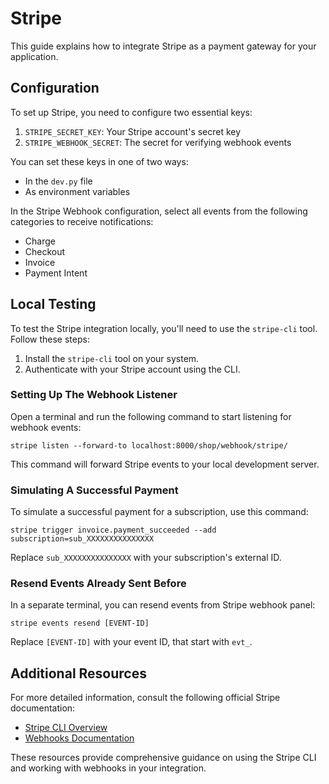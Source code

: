 # Stripe

This guide explains how to integrate Stripe as a payment gateway for your application.

## Configuration

To set up Stripe, you need to configure two essential keys:

1. `STRIPE_SECRET_KEY`: Your Stripe account's secret key
2. `STRIPE_WEBHOOK_SECRET`: The secret for verifying webhook events

You can set these keys in one of two ways:

- In the `dev.py` file
- As environment variables

In the Stripe Webhook configuration, select all events from the following categories to receive notifications:

- Charge
- Checkout
- Invoice
- Payment Intent

## Local Testing

To test the Stripe integration locally, you'll need to use the `stripe-cli` tool. Follow these steps:

1. Install the `stripe-cli` tool on your system.
2. Authenticate with your Stripe account using the CLI.

### Setting Up The Webhook Listener

Open a terminal and run the following command to start listening for webhook events:

```
stripe listen --forward-to localhost:8000/shop/webhook/stripe/
```

This command will forward Stripe events to your local development server.

### Simulating A Successful Payment

To simulate a successful payment for a subscription, use this command:

```
stripe trigger invoice.payment_succeeded --add subscription=sub_XXXXXXXXXXXXXXX
```

Replace `sub_XXXXXXXXXXXXXXX` with your subscription's external ID.

### Resend Events Already Sent Before

In a separate terminal, you can resend events from Stripe webhook panel:

```
stripe events resend [EVENT-ID]
```

Replace `[EVENT-ID]` with your event ID, that start with `evt_`.

## Additional Resources

For more detailed information, consult the following official Stripe documentation:

- [Stripe CLI Overview](https://docs.stripe.com/stripe-cli/overview)
- [Webhooks Documentation](https://docs.stripe.com/webhooks)

These resources provide comprehensive guidance on using the Stripe CLI and working with webhooks in your integration.
